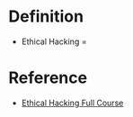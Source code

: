 # Definition
* Ethical Hacking =
 
# Reference
* [Ethical Hacking Full Course](https://www.youtube.com/watch?v=iIbs2FLD-L0)
